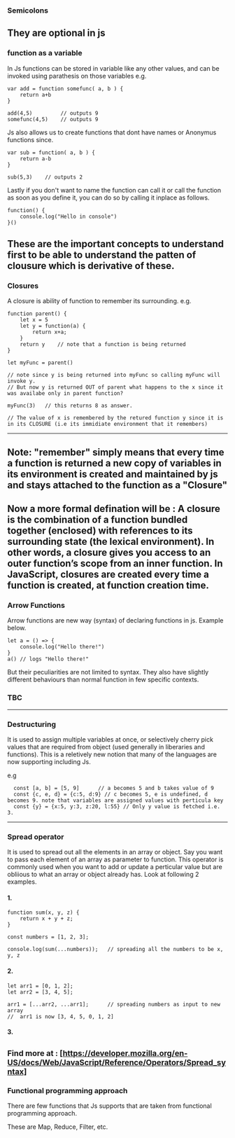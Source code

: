 ### Semicolons
They are optional in js
---
### function as a variable

In Js functions can be stored in variable like any other values, and can be invoked using parathesis on those variables
e.g.

    var add = function somefunc( a, b ) {
        return a+b
    }

    add(4,5)         // outputs 9
    somefunc(4,5)    // outputs 9

Js also allows us to create functions that dont have names or Anonymus functions since.

    var sub = function( a, b ) {
        return a-b
    }

    sub(5,3)    // outputs 2

Lastly if you don't want to name the function can call it or call the function as soon as you define it, you can do so by calling it inplace as follows.

    function() {
        console.log("Hello in console")
    }()
    
These are the important concepts to understand first to be able to understand the patten of clousure which is derivative of these.
---
### Closures
A closure is ability of function to remember its surrounding.
e.g.

    function parent() {
        let x = 5
        let y = function(a) {
            return x+a;
        }
        return y    // note that a function is being returned
    }

    let myFunc = parent()

    // note since y is being returned into myFunc so calling myFunc will invoke y.
    // But now y is returned OUT of parent what happens to the x since it was availabe only in parent function?

    myFunc(3)   // this returns 8 as answer. 
    
    // The value of x is remembered by the retured function y since it is in its CLOSURE (i.e its immidiate environment that it remembers)
---
Note: "remember" simply means that every time a function is returned a new copy of variables in its environment is created and maintained by js and stays attached to the function as a "Closure"
---
Now a more formal defination will be : A closure is the combination of a function bundled together (enclosed) with references to its surrounding state (the lexical environment). In other words, a closure gives you access to an outer function’s scope from an inner function. In JavaScript, closures are created every time a function is created, at function creation time.
---
### Arrow Functions
Arrow functions are new way (syntax) of declaring functions in js. Example below.

    let a = () => {
        console.log("Hello there!")
    }
    a() // logs "Hello there!"

But their peculiarities are not limited to syntax. They also have slightly different behaviours than normal function in few specific contexts.
### TBC
---
### Destructuring
It is used to assign multiple variables at once, or selectively cherry pick values that are required from object (used generally in liberaries and functions). This is a reletively new notion that many of the languages are now supporting including Js.

e.g

      const [a, b] = [5, 9]      // a becomes 5 and b takes value of 9
      const {c, e, d} = {c:5, d:9} // c becomes 5, e is undefined, d becomes 9. note that variables are assigned values with perticula key
      const {y} = {x:5, y:3, z:20, l:55} // Only y value is fetched i.e. 3.
---
### Spread operator
It is used to spread out all the elements in an array or object. Say you want to pass each element of an array as parameter to function.
This operator is commonly used when you want to add or update a perticular value but are obliious to what an array or object already has.
Look at following 2 examples.

#### 1.

    function sum(x, y, z) {
        return x + y + z;
    }

    const numbers = [1, 2, 3];

    console.log(sum(...numbers));   // spreading all the numbers to be x, y, z
#### 2.

    let arr1 = [0, 1, 2];
    let arr2 = [3, 4, 5];

    arr1 = [...arr2, ...arr1];      // spreading numbers as input to new array
    //  arr1 is now [3, 4, 5, 0, 1, 2]
#### 3. 

<sup>Find more at : [https://developer.mozilla.org/en-US/docs/Web/JavaScript/Reference/Operators/Spread_syntax]</sup>
---
### Functional programming approach
There are few functions that Js supports that are taken from functional programming approach.

These are Map, Reduce, Filter, etc.